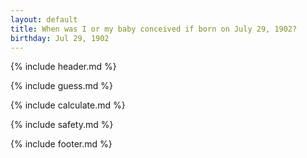 ```yaml
---
layout: default
title: When was I or my baby conceived if born on July 29, 1902?
birthday: Jul 29, 1902
---
```


{% include header.md %}

{% include guess.md %}

{% include calculate.md %}

{% include safety.md %}

{% include footer.md %}



